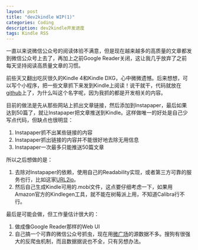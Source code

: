 ```yaml
---
layout: post
title: "dev2kindle WIP(1)"
categories: Coding
description: dev2kindle开发进度
tags: Kindle RSS
---
```

一直以来说微信公众号的阅读体验不满意，但是现在越来越多的高质量的文章都发到微信公众号上去了，再加上之前Google Reader关闭，这让我几乎放弃了之前每天坚持阅读高质量文章的习惯。

前些天又翻出吃灰很久的Kindle 4和Kindle DXG，心中微微遗憾。后来想想，可以写个小程序，把一些文章抓下来发到Kindle上阅读！说干就干，代码就放在[github](https://github.com/dfordsoft/dev2kindle)上了，为什么叫这个名字呢，因为我抓的都是开发相关的内容。

目前的做法是先从那些网站上抓出文章链接，然后添加到Instapaper，最后如果达到50篇了，就让Instapaper把文章推送到Kindle。这样做唯一的好处是自己少写点代码，但缺点也很明显：

1. Instapaper抓不出某些链接的内容
2. Instapaper抓出链接的内容并不能很好地去除无用信息
3. Instapaper一次最多只能推送50篇文章

所以之后想做的是：

1. 去除对Instapaper的依赖，使用自己的Readability实现，或者第三方可靠的服务也行，比如这家[URL2io](http://www.url2io.com/docs)。
2. 然后自己生成Kindle可用的.mobi文件，这点要仔细考虑一下，如果用Amazon官方的Kindlegen工具，就不能在树莓派上用，不知道Calibra行不行。

最后是可能会做，但工作量估计很大的：

1. 做成像Google Reader那样的Web UI
2. 自己搞一个可靠的微信公众号抓虫，现在用[微广场](http://iwgc.cn)的源数据不多。搜狗有很强大的反爬虫机制，而且数据据说也不全，只有另想办法。